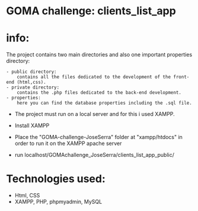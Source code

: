 # GOMA challenge: clients_list_app


# info:
 The project contains two main directories and also one important properties directory:
    
    - public directory:
        contains all the files dedicated to the development of the front-end (html,css).
    - private directory:
        contains the .php files dedicated to the back-end development.
    - properties:
        here you can find the database properties including the .sql file.
        
- The project must run on a local server and for this i used XAMPP.

- Install XAMPP
- Place  the "GOMA-challenge-JoseSerra" folder at "xampp/htdocs" in order to run it on the XAMPP apache server
- run localhost/GOMAchallenge_JoseSerra/clients_list_app_public/

# Technologies used:
  - Html, CSS
  - XAMPP, PHP, phpmyadmin, MySQL
